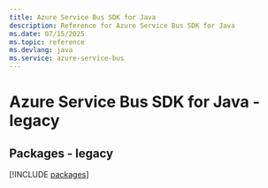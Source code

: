```yaml
---
title: Azure Service Bus SDK for Java
description: Reference for Azure Service Bus SDK for Java
ms.date: 07/15/2025
ms.topic: reference
ms.devlang: java
ms.service: azure-service-bus
---
```

# Azure Service Bus SDK for Java - legacy
## Packages - legacy
[!INCLUDE [packages](service-bus-index.md)]